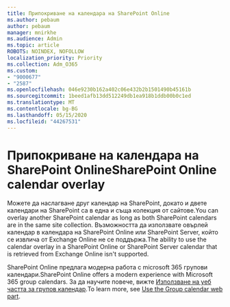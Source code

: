 ```yaml
---
title: Припокриване на календара на SharePoint Online
ms.author: pebaum
author: pebaum
manager: mnirkhe
ms.audience: Admin
ms.topic: article
ROBOTS: NOINDEX, NOFOLLOW
localization_priority: Priority
ms.collection: Adm_O365
ms.custom:
- "9000677"
- "2587"
ms.openlocfilehash: 046e9230b162a402c06e432b2b1501490b45161b
ms.sourcegitcommit: 1beed1afb13dd512249db1ea918b1ddb00b0c1ed
ms.translationtype: MT
ms.contentlocale: bg-BG
ms.lasthandoff: 05/15/2020
ms.locfileid: "44267531"
---
```

# <a name="sharepoint-online-calendar-overlay"></a><span data-ttu-id="299d9-102">Припокриване на календара на SharePoint Online</span><span class="sxs-lookup"><span data-stu-id="299d9-102">SharePoint Online calendar overlay</span></span>

<span data-ttu-id="299d9-103">Можете да наслагване друг календар на SharePoint, докато и двете календари на SharePoint са в една и съща колекция от сайтове.</span><span class="sxs-lookup"><span data-stu-id="299d9-103">You can overlay another SharePoint calendar as long as both SharePoint calendars are in the same site collection.</span></span> <span data-ttu-id="299d9-104">Възможността да използвате овърлей календар в календара на SharePoint Online или SharePoint Server, който се извлича от Exchange Online не се поддържа.</span><span class="sxs-lookup"><span data-stu-id="299d9-104">The ability to use the calendar overlay in a SharePoint Online or SharePoint Server calendar that is retrieved from Exchange Online isn't supported.</span></span>

<span data-ttu-id="299d9-105">SharePoint Online предлага модерна работа с microsoft 365 групови календари.</span><span class="sxs-lookup"><span data-stu-id="299d9-105">SharePoint Online offers a modern experience with Microsoft 365 group calendars.</span></span> <span data-ttu-id="299d9-106">За да научите повече, вижте [Използване на уеб частта за групов календар](https://support.microsoft.com/en-us/office/use-the-group-calendar-web-part-eaf3c04d-5699-48cb-8b5e-3caa887d51ce).</span><span class="sxs-lookup"><span data-stu-id="299d9-106">To learn more, see [Use the Group calendar web part](https://support.microsoft.com/en-us/office/use-the-group-calendar-web-part-eaf3c04d-5699-48cb-8b5e-3caa887d51ce).</span></span>

